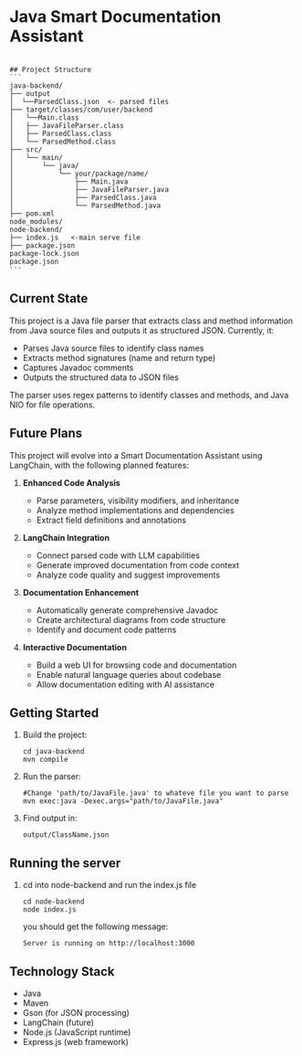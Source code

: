 # Java Smart Documentation Assistant
<pre> <code>
## Project Structure
```
java-backend/
├── output
│  └──ParsedClass.json  <- parsed files
├── target/classes/com/user/backend
│   └──Main.class
│   ├── JavaFileParser.class
│   ├── ParsedClass.class
│   └── ParsedMethod.class
├── src/
│   └── main/
│       └── java/
│           └── your/package/name/
│               ├── Main.java
│               ├── JavaFileParser.java
│               ├── ParsedClass.java
│               └── ParsedMethod.java
├── pom.xml
node_modules/
node-backend/
├── index.js   <-main serve file
├── package.json 
package-lock.json
package.json
``` </code> </pre>

## Current State
This project is a Java file parser that extracts class and method information from Java source files and outputs it as structured JSON. Currently, it:

- Parses Java source files to identify class names
- Extracts method signatures (name and return type)
- Captures Javadoc comments
- Outputs the structured data to JSON files

The parser uses regex patterns to identify classes and methods, and Java NIO for file operations.

## Future Plans
This project will evolve into a Smart Documentation Assistant using LangChain, with the following planned features:

1. **Enhanced Code Analysis**
   - Parse parameters, visibility modifiers, and inheritance
   - Analyze method implementations and dependencies
   - Extract field definitions and annotations

2. **LangChain Integration**
   - Connect parsed code with LLM capabilities
   - Generate improved documentation from code context
   - Analyze code quality and suggest improvements

3. **Documentation Enhancement**
   - Automatically generate comprehensive Javadoc
   - Create architectural diagrams from code structure
   - Identify and document code patterns

4. **Interactive Documentation**
   - Build a web UI for browsing code and documentation
   - Enable natural language queries about codebase
   - Allow documentation editing with AI assistance

## Getting Started
1. Build the project:
   ```
   cd java-backend
   mvn compile
   ```

2. Run the parser:
   ```
   #Change 'path/to/JavaFile.java' to whateve file you want to parse
   mvn exec:java -Dexec.args="path/to/JavaFile.java"
   ```

3. Find output in:
   ```
   output/ClassName.json
   ```

## Running the server

1. cd into node-backend and run the index.js file
   ```
   cd node-backend
   node index.js
   ```
   you should get the following message:
   ```
   Server is running on http://localhost:3000
   ```



## Technology Stack
- Java
- Maven
- Gson (for JSON processing)
- LangChain (future)
- Node.js (JavaScript runtime)
- Express.js (web framework)